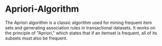 # Apriori-Algorithm
The Apriori algorithm is a classic algorithm used for mining frequent item sets and generating association rules in transactional datasets. It works on the principle of "Apriori," which states that if an itemset is frequent, all of its subsets must also be frequent.
